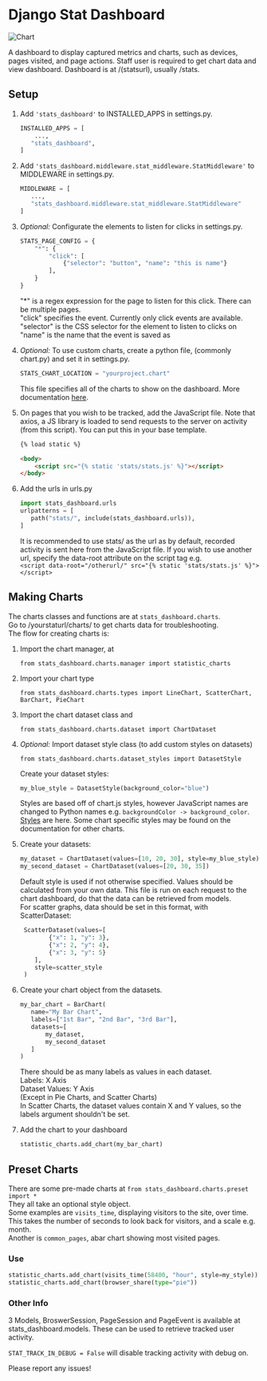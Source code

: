 # Django Stat Dashboard

![Chart](https://github.com/Si1veR123/django-statistics-dashboard/raw/master/images/chart.JPG)

A dashboard to display captured metrics and charts, such as devices, pages visited, 
and page actions. Staff user is required to get chart data and view dashboard. Dashboard is at
/(statsurl), usually /stats.

## Setup

1. Add `'stats_dashboard'` to INSTALLED_APPS in settings.py.  
    ```python
    INSTALLED_APPS = [
        ...,
       "stats_dashboard",
    ]
    ```

2. Add `'stats_dashboard.middleware.stat_middleware.StatMiddleware'` to MIDDLEWARE in settings.py.
    ```python
    MIDDLEWARE = [
       ...,
       "stats_dashboard.middleware.stat_middleware.StatMiddleware"
    ]
    ```

3. *Optional:* Configurate the elements to listen for clicks in settings.py.
    ```python
    STATS_PAGE_CONFIG = {
        "*": {
            "click": [
                {"selector": "button", "name": "this is name"}
            ],
        }
    }
    ```
   "*" is a regex expression for the page to listen for this click. There can be multiple pages.  
   "click" specifies the event. Currently only click events are available.  
   "selector" is the CSS selector for the element to listen to clicks on  
   "name" is the name that the event is saved as

4. *Optional:* To use custom charts, create a python file, (commonly chart.py)
    and set it in settings.py.
    ```python
    STATS_CHART_LOCATION = "yourproject.chart"
    ```
   This file specifies all of the charts to show on the dashboard. 
   More documentation [here](#making-charts).

5. On pages that you wish to be tracked, add the JavaScript file. Note that axios, a JS library is loaded
   to send requests to the server on activity (from this script). You can put this in your base template.
   ```html
   {% load static %}
   
   <body>
       <script src="{% static 'stats/stats.js' %}"></script>
   </body>
    ```

6. Add the urls in urls.py
    ```python
    import stats_dashboard.urls
    urlpatterns = [
       path("stats/", include(stats_dashboard.urls)),
    ]
    ```
   It is recommended to use stats/ as the url as by default, 
   recorded activity is sent here from the JavaScript file.
   If you wish to use another url, specify the data-root attribute on the 
   script tag e.g.  
   `<script data-root="/otherurl/" src="{% static 'stats/stats.js' %}"></script>`

## Making Charts
The charts classes and functions are at `stats_dashboard.charts`.  
Go to /yourstaturl/charts/ to get charts data for troubleshooting.  
The flow for creating charts is:
1. Import the chart manager, at  
    ```
    from stats_dashboard.charts.manager import statistic_charts
    ```
2. Import your chart type  
    ```
    from stats_dashboard.charts.types import LineChart, ScatterChart, BarChart, PieChart
    ```
3. Import the chart dataset class and  
    ```
    from stats_dashboard.charts.dataset import ChartDataset
    ```  

4. *Optional:* Import dataset style class (to add custom styles on datasets)  
    ```
    from stats_dashboard.charts.dataset_styles import DatasetStyle
    ```  
    Create your dataset styles:
    ```python
    my_blue_style = DatasetStyle(background_color="blue")
    ```
   Styles are based off of chart.js styles, however JavaScript names are changed to Python
   names e.g. `backgroundColor -> background_color`. 
   [Styles](https://www.chartjs.org/docs/latest/charts/line.html#dataset-properties)
   are here. Some chart specific styles may be found on the documentation for other charts.

5. Create your datasets:
    ```python
    my_dataset = ChartDataset(values=[10, 20, 30], style=my_blue_style)
    my_second_dataset = ChartDataset(values=[20, 30, 35])
    ```
   Default style is used if not otherwise specified. 
   Values should be calculated from your own data.
   This file is run on each request to the chart dashboard, do that the data can be retrieved
   from models.  
   For scatter graphs, data should be set in this format, with ScatterDataset:
   ```python
    ScatterDataset(values=[
           {"x": 1, "y": 3},
           {"x": 2, "y": 4},
           {"x": 3, "y": 5}
       ], 
       style=scatter_style
    )
    ```
6. Create your chart object from the datasets.
    ```python
    my_bar_chart = BarChart(
       name="My Bar Chart",
       labels=["1st Bar", "2nd Bar", "3rd Bar"],
       datasets=[
           my_dataset,
           my_second_dataset
       ]   
    )
    ```
   There should be as many labels as values in each dataset.  
   Labels: X Axis  
   Dataset Values: Y Axis  
   (Except in Pie Charts, and Scatter Charts)  
   In Scatter Charts, the dataset values contain X and Y values, so the labels
   argument shouldn't be set.

7. Add the chart to your dashboard
    ```python
    statistic_charts.add_chart(my_bar_chart)
    ```

## Preset Charts
There are some pre-made charts at `from stats_dashboard.charts.preset import *`  
They all take an optional style object.  
Some examples are `visits_time`, displaying visitors to the site, over time.  
This takes the number of seconds to look back for visitors, and a scale e.g. month.  
Another is `common_pages`, abar chart showing most visited pages.

### Use
```python
statistic_charts.add_chart(visits_time(58400, "hour", style=my_style))
statistic_charts.add_chart(browser_share(type="pie"))
```

### Other Info
3 Models, BroswerSession, PageSession and PageEvent is available at stats_dashboard.models.
These can be used to retrieve tracked user activity.

`STAT_TRACK_IN_DEBUG = False` will disable tracking activity with debug on.

Please report any issues!
